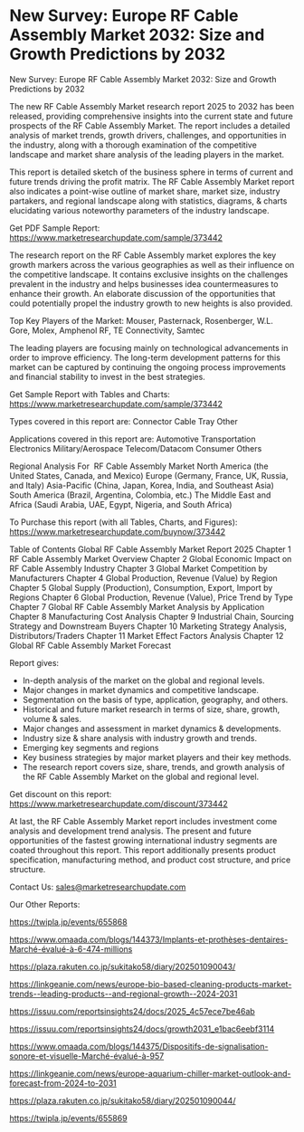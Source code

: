 # New Survey: Europe RF Cable Assembly Market 2032: Size and Growth Predictions by 2032
New Survey: Europe RF Cable Assembly Market 2032: Size and Growth Predictions by 2032

The new RF Cable Assembly Market research report 2025 to 2032 has been released, providing comprehensive insights into the current state and future prospects of the RF Cable Assembly Market. The report includes a detailed analysis of market trends, growth drivers, challenges, and opportunities in the industry, along with a thorough examination of the competitive landscape and market share analysis of the leading players in the market.

This report is detailed sketch of the business sphere in terms of current and future trends driving the profit matrix. The RF Cable Assembly Market report also indicates a point-wise outline of market share, market size, industry partakers, and regional landscape along with statistics, diagrams, & charts elucidating various noteworthy parameters of the industry landscape.

Get PDF Sample Report: https://www.marketresearchupdate.com/sample/373442

The research report on the RF Cable Assembly market explores the key growth markers across the various geographies as well as their influence on the competitive landscape. It contains exclusive insights on the challenges prevalent in the industry and helps businesses idea countermeasures to enhance their growth. An elaborate discussion of the opportunities that could potentially propel the industry growth to new heights is also provided.

Top Key Players of the Market:
Mouser, Pasternack, Rosenberger, W.L. Gore, Molex, Amphenol RF, TE Connectivity, Samtec


The leading players are focusing mainly on technological advancements in order to improve efficiency. The long-term development patterns for this market can be captured by continuing the ongoing process improvements and financial stability to invest in the best strategies.

Get Sample Report with Tables and Charts: https://www.marketresearchupdate.com/sample/373442

Types covered in this report are:
Connector
Cable Tray
Other


Applications covered in this report are:
Automotive
Transportation Electronics
Military/Aerospace
Telecom/Datacom
Consumer
Others


Regional Analysis For  RF Cable Assembly Market
North America (the United States, Canada, and Mexico)
Europe (Germany, France, UK, Russia, and Italy)
Asia-Pacific (China, Japan, Korea, India, and Southeast Asia)
South America (Brazil, Argentina, Colombia, etc.)
The Middle East and Africa (Saudi Arabia, UAE, Egypt, Nigeria, and South Africa)

To Purchase this report (with all Tables, Charts, and Figures): https://www.marketresearchupdate.com/buynow/373442

Table of Contents
Global RF Cable Assembly Market Report 2025
Chapter 1 RF Cable Assembly Market Overview
Chapter 2 Global Economic Impact on RF Cable Assembly Industry
Chapter 3 Global Market Competition by Manufacturers
Chapter 4 Global Production, Revenue (Value) by Region
Chapter 5 Global Supply (Production), Consumption, Export, Import by Regions
Chapter 6 Global Production, Revenue (Value), Price Trend by Type
Chapter 7 Global RF Cable Assembly Market Analysis by Application
Chapter 8 Manufacturing Cost Analysis
Chapter 9 Industrial Chain, Sourcing Strategy and Downstream Buyers
Chapter 10 Marketing Strategy Analysis, Distributors/Traders
Chapter 11 Market Effect Factors Analysis
Chapter 12 Global RF Cable Assembly Market Forecast

Report gives:

- In-depth analysis of the market on the global and regional levels.
- Major changes in market dynamics and competitive landscape.
- Segmentation on the basis of type, application, geography, and others.
- Historical and future market research in terms of size, share, growth, volume & sales.
- Major changes and assessment in market dynamics & developments.
- Industry size & share analysis with industry growth and trends.
- Emerging key segments and regions
- Key business strategies by major market players and their key methods.
- The research report covers size, share, trends, and growth analysis of the RF Cable Assembly Market on the global and regional level.

Get discount on this report: https://www.marketresearchupdate.com/discount/373442

At last, the RF Cable Assembly Market report includes investment come analysis and development trend analysis. The present and future opportunities of the fastest growing international industry segments are coated throughout this report. This report additionally presents product specification, manufacturing method, and product cost structure, and price structure.

Contact Us:
sales@marketresearchupdate.com

Our Other Reports:

https://twipla.jp/events/655868

https://www.omaada.com/blogs/144373/Implants-et-prothèses-dentaires-Marché-évalué-à-6-474-millions

https://plaza.rakuten.co.jp/sukitako58/diary/202501090043/

https://linkgeanie.com/news/europe-bio-based-cleaning-products-market-trends--leading-products--and-regional-growth--2024-2031

https://issuu.com/reportsinsights24/docs/2025_4c57ece7be46ab

https://issuu.com/reportsinsights24/docs/growth2031_e1bac6eebf3114

https://www.omaada.com/blogs/144375/Dispositifs-de-signalisation-sonore-et-visuelle-Marché-évalué-à-957

https://linkgeanie.com/news/europe-aquarium-chiller-market-outlook-and-forecast-from-2024-to-2031

https://plaza.rakuten.co.jp/sukitako58/diary/202501090044/

https://twipla.jp/events/655869
